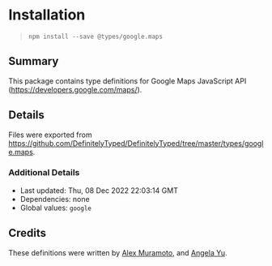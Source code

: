 # Installation

> `npm install --save @types/google.maps`

## Summary

This package contains type definitions for Google Maps JavaScript API (<https://developers.google.com/maps/>).

## Details

Files were exported from <https://github.com/DefinitelyTyped/DefinitelyTyped/tree/master/types/google.maps>.

### Additional Details

* Last updated: Thu, 08 Dec 2022 22:03:14 GMT
* Dependencies: none
* Global values: `google`

## Credits

These definitions were written by [Alex Muramoto](https://github.com/amuramoto), and [Angela Yu](https://github.com/wangela).
